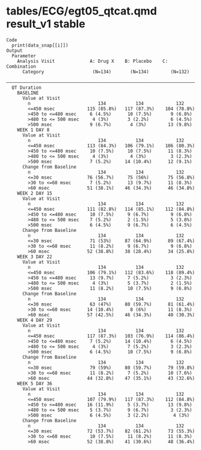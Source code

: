 # tables/ECG/egt05_qtcat.qmd result_v1 stable

    Code
      print(data_snap[[i]])
    Output
      Parameter                                                             
        Analysis Visit             A: Drug X    B: Placebo    C: Combination
          Category                  (N=134)       (N=134)        (N=132)    
      ——————————————————————————————————————————————————————————————————————
      QT Duration                                                           
        BASELINE                                                            
          Value at Visit                                                    
            n                         134           134            132      
            <=450 msec            115 (85.8%)   117 (87.3%)    104 (78.8%)  
            >450 to <=480 msec     6 (4.5%)      10 (7.5%)       9 (6.8%)   
            >480 to <= 500 msec     4 (3%)       3 (2.2%)        6 (4.5%)   
            >500 msec              9 (6.7%)       4 (3%)        13 (9.8%)   
        WEEK 1 DAY 8                                                        
          Value at Visit                                                    
            n                         134           134            132      
            <=450 msec            113 (84.3%)   106 (79.1%)    106 (80.3%)  
            >450 to <=480 msec     10 (7.5%)     10 (7.5%)      11 (8.3%)   
            >480 to <= 500 msec     4 (3%)        4 (3%)         3 (2.3%)   
            >500 msec              7 (5.2%)     14 (10.4%)      12 (9.1%)   
          Change from Baseline                                              
            n                         134           134            132      
            <=30 msec             76 (56.7%)     75 (56%)       75 (56.8%)  
            >30 to <=60 msec       7 (5.2%)      13 (9.7%)      11 (8.3%)   
            >60 msec              51 (38.1%)    46 (34.3%)      46 (34.8%)  
        WEEK 2 DAY 15                                                       
          Value at Visit                                                    
            n                         134           134            132      
            <=450 msec            111 (82.8%)   114 (85.1%)    112 (84.8%)  
            >450 to <=480 msec     10 (7.5%)     9 (6.7%)        9 (6.8%)   
            >480 to <= 500 msec    7 (5.2%)      2 (1.5%)        5 (3.8%)   
            >500 msec              6 (4.5%)      9 (6.7%)        6 (4.5%)   
          Change from Baseline                                              
            n                         134           134            132      
            <=30 msec              71 (53%)     87 (64.9%)      89 (67.4%)  
            >30 to <=60 msec       11 (8.2%)     9 (6.7%)        9 (6.8%)   
            >60 msec              52 (38.8%)    38 (28.4%)      34 (25.8%)  
        WEEK 3 DAY 22                                                       
          Value at Visit                                                    
            n                         134           134            132      
            <=450 msec            106 (79.1%)   112 (83.6%)    118 (89.4%)  
            >450 to <=480 msec     13 (9.7%)     7 (5.2%)        3 (2.3%)   
            >480 to <= 500 msec     4 (3%)       5 (3.7%)        2 (1.5%)   
            >500 msec              11 (8.2%)     10 (7.5%)       9 (6.8%)   
          Change from Baseline                                              
            n                         134           134            132      
            <=30 msec              63 (47%)     80 (59.7%)      81 (61.4%)  
            >30 to <=60 msec      14 (10.4%)      8 (6%)        11 (8.3%)   
            >60 msec              57 (42.5%)    46 (34.3%)      40 (30.3%)  
        WEEK 4 DAY 29                                                       
          Value at Visit                                                    
            n                         134           134            132      
            <=450 msec            117 (87.3%)   103 (76.9%)    114 (86.4%)  
            >450 to <=480 msec     7 (5.2%)     14 (10.4%)       6 (4.5%)   
            >480 to <= 500 msec     4 (3%)       7 (5.2%)        3 (2.3%)   
            >500 msec              6 (4.5%)      10 (7.5%)       9 (6.8%)   
          Change from Baseline                                              
            n                         134           134            132      
            <=30 msec              79 (59%)     80 (59.7%)      79 (59.8%)  
            >30 to <=60 msec       11 (8.2%)     7 (5.2%)       10 (7.6%)   
            >60 msec              44 (32.8%)    47 (35.1%)      43 (32.6%)  
        WEEK 5 DAY 36                                                       
          Value at Visit                                                    
            n                         134           134            132      
            <=450 msec            107 (79.9%)   117 (87.3%)    112 (84.8%)  
            >450 to <=480 msec    16 (11.9%)     5 (3.7%)       13 (9.8%)   
            >480 to <= 500 msec    5 (3.7%)      9 (6.7%)        3 (2.3%)   
            >500 msec              6 (4.5%)      3 (2.2%)         4 (3%)    
          Change from Baseline                                              
            n                         134           134            132      
            <=30 msec             72 (53.7%)    82 (61.2%)      73 (55.3%)  
            >30 to <=60 msec       10 (7.5%)     11 (8.2%)      11 (8.3%)   
            >60 msec              52 (38.8%)    41 (30.6%)      48 (36.4%)  

